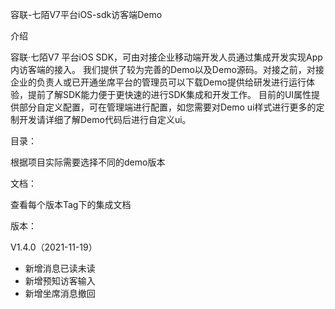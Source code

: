容联-七陌V7平台iOS-sdk访客端Demo

介绍

容联·七陌V7 平台iOS SDK，可由对接企业移动端开发人员通过集成开发实现App内访客端的接入。
我们提供了较为完善的Demo以及Demo源码。对接之前，对接企业的负责人或已开通坐席平台的管理员可以下载Demo提供给研发进行运行体验，提前了解SDK能力便于更快速的进行SDK集成和开发工作。
目前的UI属性提供部分自定义配置，可在管理端进行配置，如您需要对Demo ui样式进行更多的定制开发请详细了解Demo代码后进行自定义ui。 

目录：

根据项目实际需要选择不同的demo版本

文档：

查看每个版本Tag下的集成文档

版本：

V1.4.0（2021-11-19）
* 新增消息已读未读
* 新增预知访客输入
* 新增坐席消息撤回

